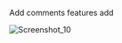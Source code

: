 Add comments features add

![Screenshot_10](https://github.com/kunalBari5557/memories_mern_app/assets/96560938/fe73e661-c4cd-4824-bc68-e44300784408)

